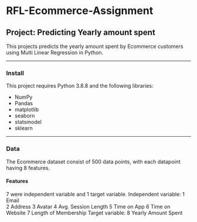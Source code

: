 # RFL-Ecommerce-Assignment
## Project: Predicting Yearly amount spent 
This projects predicts the yearly amount spent by Ecommerce customers using Multi Linear Regression in Python.
***
### Install
This project requires Python 3.8.8 and the following libraries:
* NumPy
* Pandas
* matplotlib
* seaborn
* statsmodel
* sklearn
***
### Data
The Ecommerce dataset consist of 500 data points, with each datapoint having 8 features.
#### Features
7 were independent variable and 1 target variable.
Independent variable:
1 Email							
2 Address
3 Avatar
4 Avg. Session Length
5 Time on App
6 Time on Website
7 Length of Membership
Target variable:
8 Yearly Amount Spent
      
